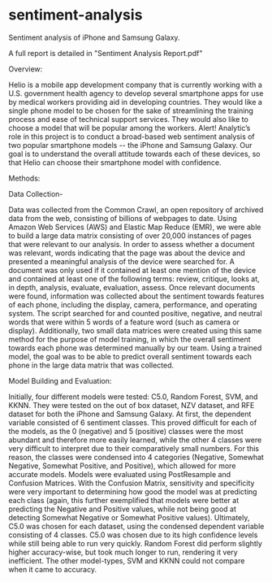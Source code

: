 # sentiment-analysis
Sentiment analysis of iPhone and Samsung Galaxy.

A full report is detailed in "Sentiment Analysis Report.pdf"

Overview:

Helio is a mobile app development company that is currently working with a U.S. government health agency to develop several smartphone apps for use by medical workers providing aid in developing countries. They would like a single phone model to be chosen for the sake of streamlining the training process and ease of technical support services. They would also like to choose a model that will be popular among the workers.
Alert! Analytic’s role in this project is to conduct a broad-based web sentiment analysis of two popular smartphone models -- the iPhone and Samsung Galaxy. Our goal is to understand the overall attitude towards each of these devices, so that Helio can choose their smartphone model with confidence.

Methods:

Data Collection-

Data was collected from the Common Crawl, an open repository of archived data from the web, consisting of billions of webpages to date. Using Amazon Web Services (AWS) and Elastic Map Reduce (EMR), we were able to build a large data matrix consisting of over 20,000 instances of pages that were relevant to our analysis. In order to assess whether a document was relevant, words indicating that the page was about the device and presented a meaningful analysis of the device were searched for. A document was only used if it contained at least one mention of the device and contained at least one of the following terms: review, critique, looks at, in depth, analysis, evaluate, evaluation, assess. 
Once relevant documents were found, information was collected about the sentiment towards features of each phone, including the display, camera, performance, and operating system. The script searched for and counted positive, negative, and neutral words that were within 5 words of a feature word (such as camera or display). 
Additionally, two small data matrices were created using this same method for the purpose of model training, in which the overall sentiment towards each phone was determined manually by our team. Using a trained model, the goal was to be able to predict overall sentiment towards each phone in the large data matrix that was collected.

Model Building and Evaluation:

Initially, four different models were tested: C5.0, Random Forest, SVM, and KKNN. They were tested on the out of box dataset, NZV dataset, and RFE dataset for both the iPhone and Samsung Galaxy.
 At first, the dependent variable consisted of 6 sentiment classes. This proved difficult for each of the models, as the 0 (negative) and 5 (positive) classes were the most abundant and therefore more easily learned, while the other 4 classes were very difficult to interpret due to their comparatively small numbers. For this reason, the classes were condensed into 4 categories (Negative, Somewhat Negative, Somewhat Positive, and Positive), which allowed for more accurate models.
Models were evaluated using PostResample and Confusion Matrices. With the Confusion Matrix, sensitivity and specificity were very important to determining how good the model was at predicting each class (again, this further exemplified that models were better at predicting the Negative and Positive values, while not being good at detecting Somewhat Negative or Somewhat Positive values).
Ultimately, C5.0 was chosen for each dataset, using the condensed dependent variable consisting of 4 classes. C5.0 was chosen due to its high confidence levels while still being able to run very quickly. Random Forest did perform slightly higher accuracy-wise, but took much longer to run, rendering it very inefficient. The other model-types, SVM and KKNN could not compare when it came to accuracy.



